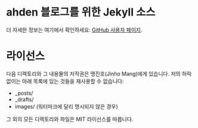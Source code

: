 # ahden 블로그를 위한 Jekyll 소스
더 자세한 정보는 여기에서 확인하세요: [GitHub 사용자 페이지](https://help.github.com/articles/user-organization-and-project-pages).

# 라이선스
다음 디렉토리와 그 내용물의 저작권은 맹진호(Jinho Mang)에게 있습니다. 저의 허락 없이는 아래 목록에 있는 것들을 재사용할 수 없습니다:

*  _posts/
*  _drafts/
*  images/ (워터마크에 달리 명시되지 않은 경우)

그 외의 모든 디렉토리와 파일은 MIT 라이선스를 따릅니다.
